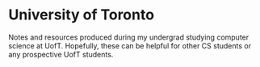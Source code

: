 # University of Toronto

Notes and resources produced during my undergrad studying computer science at UofT. Hopefully, these can be helpful for other CS students or any prospective UofT students.
